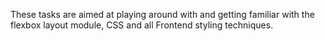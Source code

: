 These tasks are aimed at playing around with and getting familiar with the flexbox layout module, CSS and all Frontend styling techniques.
